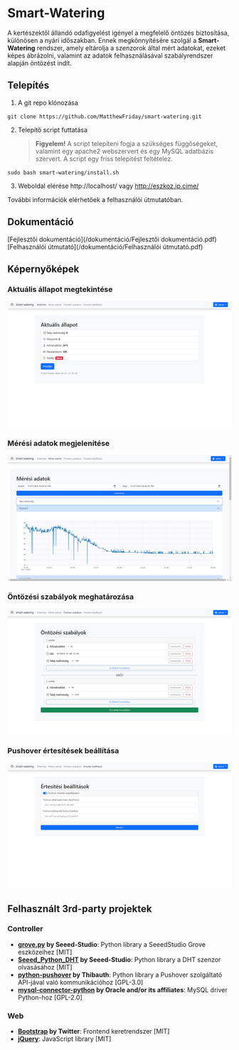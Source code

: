 # Smart-Watering

A kertészektől állandó odafigyelést igényel a megfelelő öntözés biztosítása, különösen a nyári időszakban. Ennek megkönnyítésére szolgál a **Smart-Watering** rendszer, amely eltárolja a szenzorok által mért adatokat, ezeket képes ábrázolni, valamint az adatok felhasználásával szabályrendszer alapján öntözést indít.

## Telepítés

1. A git repo klónozása
```
git clone https://github.com/MatthewFriday/smart-watering.git
```
2. Telepítő script futtatása
	> **Figyelem!** A script telepíteni fogja a szükséges függőségeket, valamint egy apache2 webszervert és egy MySQL adatbázis szervert. A script egy friss telepítést feltételez.
```
sudo bash smart-watering/install.sh
```
3. Weboldal elérése
http://localhost/ vagy http://eszkoz.ip.cime/

További információk elérhetőek a felhasználói útmutatóban.

## Dokumentáció
[Fejlesztői dokumentáció](/dokumentáció/Fejlesztői dokumentáció.pdf)
[Felhasználói útmutató](/dokumentáció/Felhasználói útmutató.pdf)

## Képernyőképek
### Aktuális állapot megtekintése
![Aktuális állapot](/pictures/overview.jpg)

### Mérési adatok megjelenítése
![Mérési adatok](/pictures/vizualization.jpg)

### Öntözési szabályok meghatározása
![Öntözési szabályok](/pictures/rules.jpg)

### Pushover értesítések beállítása
![Értesítések](/pictures/notification.jpg)

## Felhasznált 3rd-party projektek

### Controller
- **[grove.py](https://github.com/Seeed-Studio/grove.py) by Seeed-Studio**: Python library a SeeedStudio Grove eszközeihez [MIT]
- **[Seeed_Python_DHT](https://github.com/Seeed-Studio/Seeed_Python_DHT) by Seeed-Studio**: Python library a DHT szenzor olvasásához [MIT]
- **[python-pushover](https://github.com/Thibauth/python-pushover) by Thibauth**: Python library a Pushover szolgáltató API-jával való kommunikációhoz [GPL-3.0]
- **[mysql-connector-python](https://dev.mysql.com/doc/connector-python/en/) by Oracle and/or its affiliates**: MySQL driver Python-hoz [GPL-2.0]

### Web
- **[Bootstrap](https://github.com/twbs/bootstrap) by Twitter**: Frontend keretrendszer [MIT]
- **[jQuery](https://github.com/jquery/jquery)**: JavaScript library [MIT]
